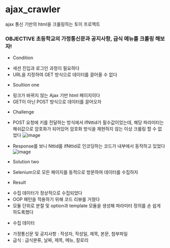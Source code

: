 # ajax_crawler
ajax 통신 기반의 html을 크롤링하는 토이 프로젝트

### OBJECTIVE 초등학교의 가정통신문과 공지사항, 급식 메뉴를 크롤링 해보자!

- Condition
* 세션 진입과 로그인 과정이 필요하다
* URL을 지정하여 GET 방식으로 데이터를 끌어올 수 없다

- Soultion one 
* 링크가 바뀌지 않는 Ajax 기반 html 페이지이다
* GET이 아닌 POST 방식으로 데이터를 끌어오자

- Challenge
* POST 요청에 키를 전달하는 방식에서 ifNttid가 필수값이었는데, 해당 파라미터는 해쉬값으로 암호화가 되어있어
  암호화 방식을 재현하지 않는 이상 크롤링 할 수 없었다
![image](https://github.com/zzakjista/ajax_crawler/assets/102800414/d362e67a-98da-4bbb-b1d7-731b37127a4f)


* Response를 보니 Nttid를 ifNttid로 인코딩하는 코드가 내부에서 동작하고 있었다
![image](https://github.com/zzakjista/ajax_crawler/assets/102800414/a0a18c23-160a-478c-a31c-aa6dc186de83)


- Solution two
* Selenium으로 모든 페이지를 동적으로 방문하여 데이터를 수집하자

- Result
* 수집 데이터가 정상적으로 수집되었다
* OOP 패턴을 적용하기 위해 코드 리뷰를 거쳤다
* 모듈 단위로 분절 및 option과 template 모듈을 생성해 파라미터 정의를 손 쉽게 하도록했다

- 수집 데이터
* 가정통신문 및 공지사항 : 작성자, 작성일, 제목, 본문, 첨부파일
* 급식 : 급식분류, 날짜, 제목, 메뉴, 칼로리
